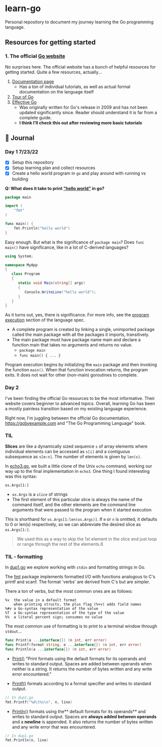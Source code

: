 # learn-go

Personal repository to document my journey learning the Go programming language.

## Resources for getting started

### 1. The official [Go website](https://go.dev/)

No surprises here. The official website has a bunch of helpful resources for getting started. Quite a few resources, actually...

1. [Documentation page](https://go.dev/doc/)
   - Has a ton of individual tutorials, as well as actual formal documentation on the language itself
2. [Tour of Go](https://go.dev/tour/)
3. [Effective Go](https://go.dev/doc/effective_go) 
   - Was originally written for Go's release in 2009 and has not been updated significantly since. Reader should understand it is far from a complete guide. 
   - **I think I'll check this out after reviewing more basic tutorials**

## 📓 Journal 

### Day 1 7/23/22
  - [x] Setup this repository
  - [x] Setup learning plan and collect resources
  - [x] Create a hello world program in `go` and play around with running vs building

**Q: What does it take to print ["hello world"](go-by-example/1-hello-world.go) in go?**

```go
package main

import (
	"fmt"
)

func main() {
	fmt.Println("hello world")
}
```

Easy enough. But what is the significance of `package main`? Does `func main()` have significance, like in a lot of C-derived languages?

```csharp
using System;

namespace MyApp
{
   class Program
   {
      static void Main(string[] args)
      {
         Console.WriteLine("hello world");
      }
   }
}
```

As it turns out, yes, there is significance. For more info, see the [program execution](https://go.dev/ref/spec#Program_execution) section of the language spec.

* A complete program is created by linking a single, unimported package called the main package with all the packages it imports, transitively.
* The main package must have package name main and declare a function main that takes no arguments and returns no value.
  * `package main`
  * `func main() { ... }`

Program execution begins by initializing the `main` package and then invoking the function `main()`. When that function invocation returns, the program exits. It does not wait for other (non-main) goroutines to complete.


### Day 2 

I've been finding the official Go resources to be the most informative. Their website covers beginner to advanced topics. Overall, learning Go has been a mostly painless transition based on my existing language experience.

Right now, I'm juggling between the official Go documentation, https://gobyexample.com and "The Go Programming Language" book.

### TIL

**Slices** are like a dynamically sized sequence `s` of array elements where individual elements can be accessed as `s[i]` and a contiguous subsequence as `s[m:n]`. The number of elements is given by `len(s)`.

In [echo3.go](go-programming-language/ch1/echo3.go), we built a little clone of the Unix `echo` command, working our way up to the final implementation in `echo3`. One thing I found interesting was this syntax:

`os.Args[1:]`

* `os.Args` is a _`slice`_ of strings
* The first element of this particular slice is always the name of the command itself, and the other elements are the command line arguments that were passed to the program when it started execution
  
This is shorthand for `os.Args[1:len(os.Args)]`. If `m` or `n` is omitted, it defaults to 0 or len(s) respectively, so we can abbreviate the desired slice as `os.Args[1:]`.

> We used this as a way to skip the 1st element in the slice and just loop or range through the rest of the elements.ß


### TIL - formatting

In [dup1.go](go-programming-language/ch1/dup1.go) we explore working with `stdin` and formatting strings in Go.

The [fmt](https://pkg.go.dev/fmt) package implements formatted I/O with functions analogous to C's printf and scanf. The format 'verbs' are derived from C's but are simpler.

There a ton of verbs, but the most common ones are as follows:

```
%v	the value in a default format
	when printing structs, the plus flag (%+v) adds field names
%#v	a Go-syntax representation of the value
%T	a Go-syntax representation of the type of the value
%%	a literal percent sign; consumes no value
```

The most common use of formatting is to print to a terminal window through `stdout`...

```go
func Print(a ...interface{}) (n int, err error)
func Printf(format string, a ...interface{}) (n int, err error)
func Println(a ...interface{}) (n int, err error)
```

* [Print()](https://pkg.go.dev/fmt#Print) "Print formats using the default formats for its operands and writes to standard output. Spaces are added between operands when neither is a string. It returns the number of bytes written and any write error encountered."

* [Printf()](https://pkg.go.dev/fmt#Printf) formats according to a format specifier and writes to standard output. 

```go
// In dup1.go
fmt.Printf("%d\t%s\n", n, line)
```

* [Println()](https://pkg.go.dev/fmt#Println) formats using the** default formats for its operands** and writes to standard output. Spaces are **always added between operands** and a **newline** is appended. It also returns the number of bytes written and any write error that was encountered.


```go
// In dup1.go
fmt.Println(n, line)
```